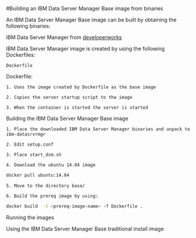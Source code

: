 #Building an IBM Data Server Manager Base image from binaries
 
An IBM Data Server Manager Base image can be built by obtaining the following binaries:

IBM Data Server Manager from [developerworks](http://www.ibm.com/developerworks/downloads/im/dsm/)


IBM Data Server Manager image is created by using the following Dockerfiles:

    Dockerfile

Dockerfile:

    1. Uses the image created by Dockerfile as the base image

    2. Copies the server startup script to the image

    3. When the container is started the server is started

Building the IBM Data Server Manager Base image

    1. Place the downloaded IBM Data Server Manager binaries and unpack to ibm-datasrvrmgr

    2. Edit setup.conf

    3. Place start_dsm.sh

    4. Download the ubuntu 14.04 image

```Bash
docker pull ubuntu:14.04
```

    5. Move to the directory base/

    6. Build the prereq image by using:

```Bash
docker build  -t <prereq-image-name> -f Dockerfile .
```
                            
Running the images

Using the IBM Data Server Manager Base traditional install image 
